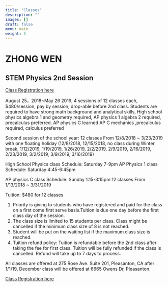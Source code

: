 ```yaml
---
title: "Classes"
description: ""
images: []
draft: false
menu: main
weight: 3
---
```


# ZHONG WEN

## STEM Physics 2nd Session 
[Class Registration here](https://docs.google.com/forms/d/e/1FAIpQLSezkRU8-mQARiBYqz8RsxNeSrfmh-Uj71FM4NYhO_aPx1i3Gg/viewform?from=groupmessage)

August 25，2018~May 26 2019, 4 sessions of 12 classes each,  $480/session, pay by session,  drop-able before 2nd class. Students are required to have strong math background and analytical skills, 
High school physics algebra 1 and geometry required,
AP physics 1 algebra 2 required, precalculus preferred. 
AP physics C  learned AP C mechanics ,precalculus required,  calculus preferred

Second session of the school year:  12 classes From 12/8/2018 ~ 3/23/2019 with one floating holiday
(12/8/2018, 12/15/2018, no class during Winter break, 1/12/2019, 1/19/2019, 1/26/2019, 2/2/2019, 2/9/2019, 2/16/2019, 2/23/2019, 3/2/2019, 3/9/2019, 3/16/2019)

High School Physics class Schedule:  Saturday 7-9pm
AP Physics 1 class Schedule:  Saturday 4:45-6:45pm

AP physics C class Schedule:  Sunday 1:15-3:15pm
12 classes From 1/13/2018 ~ 3/31/2019 

Tuition: $480 for 12 classes

1. Priority is giving to students who have registered and paid for the class on a first come first serve basis.Tuition is due one day before the first class day of the session. 
2.  The class size is limited to 15  students per class.  Class might be cancelled if the minimum class size of 8 is not reached.
3. Student will be put on the waiting list if the maximum class size is reached.
4. Tuition refund policy:   Tuition is refundable before the 2nd class after taking the fee for first class. Tuition will be fully refunded if the class is cancelled. Refund will take up to 7 days to process.


All classes are offered at 275 Rose Ave. Suite 201, Pleasanton, CA  after 1/1/19, December class will be offered at 6665 Owens Dr, Pleasanton. 

[Class Registration here](https://docs.google.com/forms/d/e/1FAIpQLSezkRU8-mQARiBYqz8RsxNeSrfmh-Uj71FM4NYhO_aPx1i3Gg/viewform?from=groupmessage)